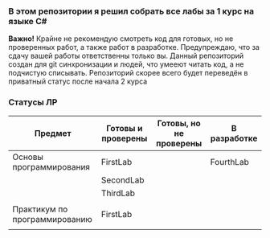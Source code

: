 ### В этом репозитории я решил собрать все лабы за 1 курс на языке C#

**Важно!**
Крайне не рекомендую смотреть код для готовых, но не проверенных работ, а также работ в разработке.
Предупреждаю, что за сдачу вашей работы ответственны только вы.
Данный репозиторий создан для git синхронизации и людей, что умееют читать код, а не подчистую списывать.
Репозиторий скорее всего будет переведён в приватный статус после начала 2 курса

### Статусы ЛР
| **Предмет**                   | **Готовы и проверены** | **Готовы, но не проверены** | **В разработке** |
| ----------------------------- | ---------------------- | --------------------------- | ---------------- |
| Основы программирования       | FirstLab               |                             | FourthLab        |
|                               | SecondLab              |                             |                  |
|                               | ThirdLab               |                             |                  |
|                               |                        |                             |                  |
| Практикум по программированию | FirstLab               |                             |                  |
|                               |                        |
